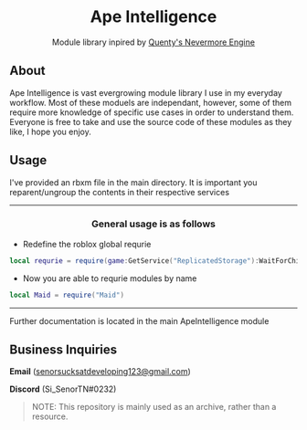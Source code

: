 <h1 align="center"> Ape Intelligence </h1>

<div align="center">
	<p align="center">
		Module library inpired by <a href="https://github.com/Quenty"> Quenty's </a> <a href="https://github.com/Quenty/NevermoreEngine"> Nevermore Engine </a>
	</p>
</div>

## About
Ape Intelligence is vast evergrowing module library I use in my everyday workflow. Most of these moduels are independant, however, some of them require more knowledge of specific use cases in order to understand them.
Everyone is free to take and use the source code of these modules as they like, I hope you enjoy.

## Usage
I've provided an rbxm file in the main directory. It is important you reparent/ungroup the contents in their respective services

---
<h3 align="center"> General usage is as follows </h3>

- Redefine the roblox global requrie
```lua
local requrie = require(game:GetService("ReplicatedStorage"):WaitForChild("ApeIntelligence"))
```

- Now you are able to requrie modules by name
```lua
local Maid = require("Maid")
```
---
Further documentation is located in the main ApeIntelligence module

## Business Inquiries
**Email** (senorsucksatdeveloping123@gmail.com)

**Discord** (Si_SenorTN#0232)

> NOTE: This repository is mainly used as an archive, rather than a resource.
